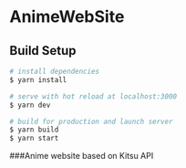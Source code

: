 # AnimeWebSite

## Build Setup

```bash
# install dependencies
$ yarn install

# serve with hot reload at localhost:3000
$ yarn dev

# build for production and launch server
$ yarn build
$ yarn start
```

###Anime website based on Kitsu API
